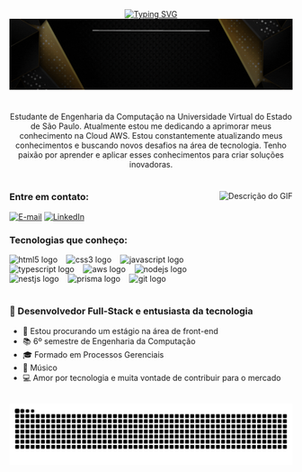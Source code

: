 <div align="center">
  <a href="https://git.io/typing-svg">
    <img src="https://readme-typing-svg.demolab.com?font=Fira+Code&weight=500&size=22&pause=1000&color=7387E2&center=true&vCenter=true&random=false&width=524&lines=%E2%8A%B9+Seja+Muito+Bem+Vindo(ª)+%E2%8A%B9+" alt="Typing SVG">
  </a>
</div>

<img align="center" alt="" src="./src/github.gif">

#

<p align="center">Estudante de Engenharia da Computação na Universidade Virtual do Estado de São Paulo. Atualmente estou me dedicando a aprimorar meus conhecimento na Cloud AWS. Estou constantemente atualizando meus conhecimentos e buscando novos desafios na área de tecnologia. Tenho paixão por aprender e aplicar esses conhecimentos para criar soluções inovadoras.

#

<img align="right" height="200px" src="https://media2.giphy.com/media/v1.Y2lkPTc5MGI3NjExM254a2NxdWc1eTRkcjZ2ZHo0eDhlNG9wdXExejBhNGwzYmZxdXJvbyZlcD12MV9pbnRlcm5hbF9naWZfYnlfaWQmY3Q9Zw/iIqmM5tTjmpOB9mpbn/giphy.gif" alt="Descrição do GIF">

<h3 align="left">Entre em contato:</h3>

[![E-mail](https://img.shields.io/badge/Gmail-black?style=for-the-badge&logo=gmail&logoColor=white)](mailto:william_limaa@hotmail.com)
[![LinkedIn](https://img.shields.io/badge/LinkedIn-black?style=for-the-badge&logo=linkedin&logoColor=white)](https://www.linkedin.com/in/will-developer/)

<h3 align="left">Tecnologias que conheço:</h3>

<div align="left">
  <img src="https://cdn.jsdelivr.net/gh/devicons/devicon/icons/html5/html5-original.svg" height="35" alt="html5 logo"  />
  <img width="8" />
  <img src="https://cdn.jsdelivr.net/gh/devicons/devicon/icons/css3/css3-original.svg" height="35" alt="css3 logo"  />
  <img width="8" />
  <img src="https://cdn.jsdelivr.net/gh/devicons/devicon/icons/javascript/javascript-plain.svg" height="35" alt="javascript logo"  />
  <img width="8" />
  <img src="https://cdn.jsdelivr.net/gh/devicons/devicon@latest/icons/typescript/typescript-original.svg" height="35" alt="typescript logo"  />
  <img width="8" />
  <img src="https://cdn.jsdelivr.net/gh/devicons/devicon@latest/icons/amazonwebservices/amazonwebservices-original-wordmark.svg" height="30" alt="aws logo"  />
  <img width="8" />
  <img src="https://cdn.jsdelivr.net/gh/devicons/devicon@latest/icons/nodejs/nodejs-original-wordmark.svg" height="35" alt="nodejs logo"  />
  <img width="8" />
  <img src="https://cdn.jsdelivr.net/gh/devicons/devicon@latest/icons/nestjs/nestjs-original-wordmark.svg" height="35" alt="nestjs logo"  />
  <img width="8" />
  <img src="https://cdn.jsdelivr.net/gh/devicons/devicon@latest/icons/prisma/prisma-original-wordmark.svg" height="35" alt="prisma logo"  />
  <img width="8" />
  <img src="https://cdn.jsdelivr.net/gh/devicons/devicon@latest/icons/git/git-original-wordmark.svg" height="35" alt="git logo"  />
  <img width="8" />
</div>

#

### 🌟 Desenvolvedor Full-Stack e entusiasta da tecnologia
- 🚀 Estou procurando um estágio na área de front-end<br/>
- 📚 6º semestre de Engenharia da Computação<br/>
- 🎓 Formado em Processos Gerenciais<br/>
- 🎸 Músico<br/>
- 💻 Amor por tecnologia e muita vontade de contribuir para o mercado<br/><br/>



<picture align="center">
  <source media="(prefers-color-scheme: dark)" srcset="https://raw.githubusercontent.com/will-developer/will-developer/output/github-contribution-grid-snake-dark.svg">
  <source media="(prefers-color-scheme: light)" srcset="https://raw.githubusercontent.com/will-developer/will-developer/output/github-contribution-grid-snake-dark.svg">
  <img align="center" alt="github contribution grid snake animation" src="https://raw.githubusercontent.com/will-developer/will-developer/output/github-contribution-grid-snake.svg">
</picture>
